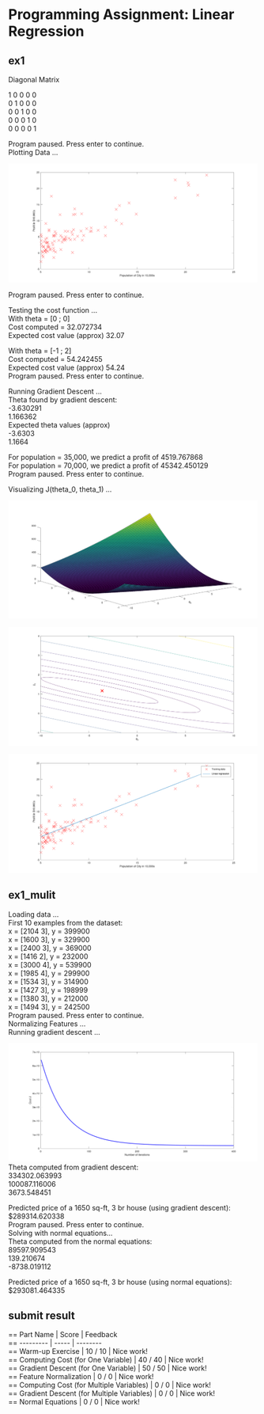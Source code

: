 # Programming Assignment: Linear Regression

## ex1

Diagonal Matrix  

   1   0   0   0   0  
   0   1   0   0   0  
   0   0   1   0   0  
   0   0   0   1   0  
   0   0   0   0   1  

Program paused. Press enter to continue.  
Plotting Data ...  

![image-20211006175846009](./pic/image-20211006175846009.png)

Program paused. Press enter to continue.  

Testing the cost function ...  
With theta = [0 ; 0]  
Cost computed = 32.072734  
Expected cost value (approx) 32.07  

With theta = [-1 ; 2]  
Cost computed = 54.242455  
Expected cost value (approx) 54.24  
Program paused. Press enter to continue.  

Running Gradient Descent ...  
Theta found by gradient descent:  
-3.630291  
1.166362  
Expected theta values (approx)  
 -3.6303  
  1.1664  

For population = 35,000, we predict a profit of 4519.767868  
For population = 70,000, we predict a profit of 45342.450129  
Program paused. Press enter to continue.  

Visualizing J(theta_0, theta_1) ...  

![image-20211006180021220](./pic/image-20211006180021220.png)

![image-20211006180044253](./pic/image-20211006180044253.png)

![image-20211006180053458](./pic/image-20211006180053458.png)

## ex1_mulit 

 Loading data ...  
First 10 examples from the dataset:  
 x = [2104 3], y = 399900  
 x = [1600 3], y = 329900  
 x = [2400 3], y = 369000  
 x = [1416 2], y = 232000  
 x = [3000 4], y = 539900  
 x = [1985 4], y = 299900  
 x = [1534 3], y = 314900  
 x = [1427 3], y = 198999  
 x = [1380 3], y = 212000  
 x = [1494 3], y = 242500  
Program paused. Press enter to continue.  
Normalizing Features ...  
Running gradient descent ...  

![image-20211006185535408](./pic/image-20211006185535408.png)
Theta computed from gradient descent:    
 334302.063993    
 100087.116006    
 3673.548451    

Predicted price of a 1650 sq-ft, 3 br house (using gradient descent):    
 $289314.620338    
Program paused. Press enter to continue.  
Solving with normal equations...  
Theta computed from the normal equations:  
 89597.909543  
 139.210674  
 -8738.019112  

Predicted price of a 1650 sq-ft, 3 br house (using normal equations):  
 $293081.464335  



## submit result
==                                   Part Name |     Score | Feedback  
==                                   --------- |     ----- | --------  
==                            Warm-up Exercise |  10 /  10 | Nice work!  
==           Computing Cost (for One Variable) |  40 /  40 | Nice work!  
==         Gradient Descent (for One Variable) |  50 /  50 | Nice work!  
==                       Feature Normalization |   0 /   0 | Nice work!  
==     Computing Cost (for Multiple Variables) |   0 /   0 | Nice work!  
==   Gradient Descent (for Multiple Variables) |   0 /   0 | Nice work!  
==                            Normal Equations |   0 /   0 | Nice work!  
